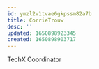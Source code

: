 ```yaml
---
id: ymzl2v1tvae6gkpssm82a7b
title: CorrieTrouw
desc: ''
updated: 1650898923345
created: 1650898903717
---
```


TechX Coordinator
